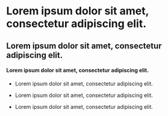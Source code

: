 # Lorem ipsum dolor sit amet, consectetur adipiscing elit.

## Lorem ipsum dolor sit amet, consectetur adipiscing elit.

#### Lorem ipsum dolor sit amet, consectetur adipiscing elit.

+ Lorem ipsum dolor sit amet, consectetur adipiscing elit.

+ Lorem ipsum dolor sit amet, consectetur adipiscing elit.

+ Lorem ipsum dolor sit amet, consectetur adipiscing elit.